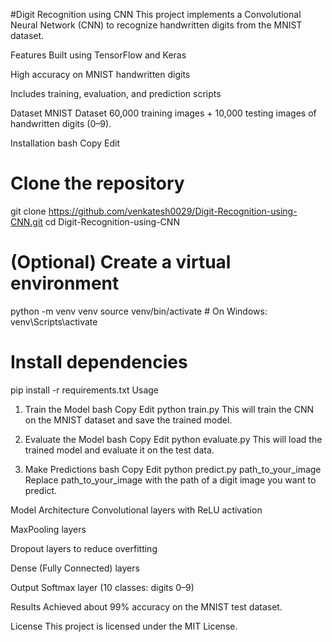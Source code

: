 #Digit Recognition using CNN
This project implements a Convolutional Neural Network (CNN) to recognize handwritten digits from the MNIST dataset.

Features
Built using TensorFlow and Keras

High accuracy on MNIST handwritten digits

Includes training, evaluation, and prediction scripts

Dataset
MNIST Dataset
60,000 training images + 10,000 testing images of handwritten digits (0–9).

Installation
bash
Copy
Edit
# Clone the repository
git clone https://github.com/venkatesh0029/Digit-Recognition-using-CNN.git
cd Digit-Recognition-using-CNN

# (Optional) Create a virtual environment
python -m venv venv
source venv/bin/activate    # On Windows: venv\Scripts\activate

# Install dependencies
pip install -r requirements.txt
Usage
1. Train the Model
bash
Copy
Edit
python train.py
This will train the CNN on the MNIST dataset and save the trained model.

2. Evaluate the Model
bash
Copy
Edit
python evaluate.py
This will load the trained model and evaluate it on the test data.

3. Make Predictions
bash
Copy
Edit
python predict.py path_to_your_image
Replace path_to_your_image with the path of a digit image you want to predict.

Model Architecture
Convolutional layers with ReLU activation

MaxPooling layers

Dropout layers to reduce overfitting

Dense (Fully Connected) layers

Output Softmax layer (10 classes: digits 0–9)

Results
Achieved about 99% accuracy on the MNIST test dataset.

License
This project is licensed under the MIT License.

